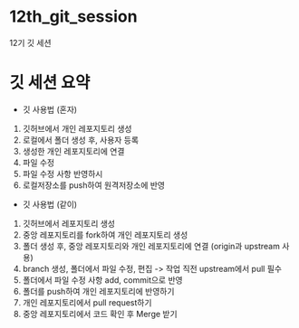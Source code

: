 # 12th_git_session
12기 깃 세션
# 깃 세션 요약 
- 깃 사용법 (혼자)
1. 깃허브에서 개인 레포지토리 생성
2. 로컬에서 폴더 생성 후, 사용자 등록
3. 생성한 개인 레포지토리에 연결
4. 파일 수정
5. 파일 수정 사항 반영하시
6. 로컬저장소를 push하여 원격저장소에 반영

- 깃 사용법 (같이)
1. 깃허브에서 레포지토리 생성
2. 중앙 레포지토리를 fork하여 개인 레포지토리 생성
3. 폴더 생성 후, 중앙 레포지토리와 개인 레포지토리에 연결 (origin과 upstream 사용)
4. branch 생성, 폴더에서 파일 수정, 편집 -> 작업 직전 upstream에서 pull 필수 
5. 폴더에서 파일 수정 사항 add, commit으로 반영
6. 폴더를 push하여 개인 레포지토리에 반영하기
7. 개인 레포지토리에서 pull request하기 
8. 중앙 레포지토리에서 코드 확인 후 Merge 받기
